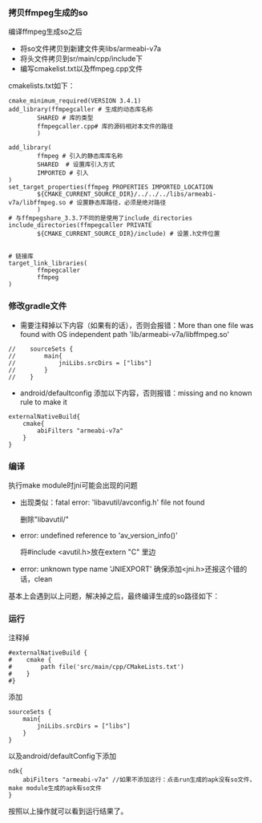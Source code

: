 ### 拷贝ffmpeg生成的so
编译ffmpeg生成so之后
- 将so文件拷贝到新建文件夹libs/armeabi-v7a
- 将头文件拷贝到sr/main/cpp/include下
- 编写cmakelist.txt以及ffmpeg.cpp文件

cmakelists.txt如下：
```
cmake_minimum_required(VERSION 3.4.1)
add_library(ffmpegcaller # 生成的动态库名称
        SHARED # 库的类型
        ffmpegcaller.cpp# 库的源码相对本文件的路径
        )

add_library(
        ffmpeg # 引入的静态库库名称
        SHARED  # 设置库引入方式
        IMPORTED # 引入
)
set_target_properties(ffmpeg PROPERTIES IMPORTED_LOCATION
        ${CMAKE_CURRENT_SOURCE_DIR}/../../../libs/armeabi-v7a/libffmpeg.so # 设置静态库路径，必须是绝对路径
        )
# 与ffmpegshare_3.3.7不同的是使用了include_directories
include_directories(ffmpegcaller PRIVATE
        ${CMAKE_CURRENT_SOURCE_DIR}/include) # 设置.h文件位置


# 链接库
target_link_libraries(
        ffmpegcaller
        ffmpeg
)
```

### 修改gradle文件

- 需要注释掉以下内容（如果有的话），否则会报错：More than one file was found with OS independent path 'lib/armeabi-v7a/libffmpeg.so'
```
//    sourceSets {
//        main{
//            jniLibs.srcDirs = ["libs"]
//        }
//    }
```
- android/defaultconfig 添加以下内容，否则报错：missing and no known rule to make it
```
externalNativeBuild{
    cmake{
        abiFilters "armeabi-v7a"
    }
}
```

### 编译

执行make module时jni可能会出现的问题
- 出现类似：fatal error: 'libavutil/avconfig.h' file not found

    删除"libavutil/"

- error: undefined reference to 'av_version_info()'

    将#include <avutil.h>放在extern "C" 里边

- error: unknown type name 'JNIEXPORT'
    确保添加<jni.h>还报这个错的话，clean

基本上会遇到以上问题，解决掉之后，最终编译生成的so路径如下：

<!--![so生成路径](https://github.com/fanflame/JniDemos/blob/master/ffmpegshare/pics/1.png?raw=true)-->


### 运行
注释掉
```
#externalNativeBuild {
#    cmake {
#        path file('src/main/cpp/CMakeLists.txt')
#    }
#}
```
添加
```
sourceSets {
    main{
        jniLibs.srcDirs = ["libs"]
    }
}
```
以及android/defaultConfig下添加
    
``` 
ndk{
    abiFilters "armeabi-v7a" //如果不添加这行：点击run生成的apk没有so文件，make module生成的apk有so文件
}
```

按照以上操作就可以看到运行结果了。